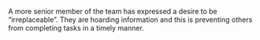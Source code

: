 A more senior member of the team has expressed a desire to be “irreplaceable”. They are hoarding information and this is preventing others from completing tasks in a timely manner.